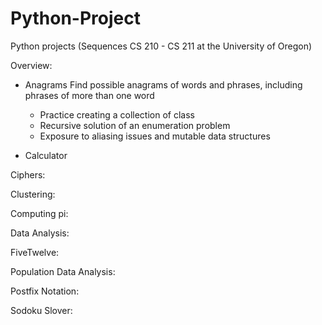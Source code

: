# Python-Project

Python projects (Sequences CS 210 - CS 211 at the University of Oregon)

Overview: 

- Anagrams
  Find possible anagrams of words and phrases, including phrases of more than one word

  * Practice creating a collection of class
  * Recursive solution of an enumeration problem
  * Exposure to aliasing issues and mutable data structures

- Calculator

Ciphers:

Clustering:

Computing pi:

Data Analysis:

FiveTwelve:

Population Data Analysis:

Postfix Notation:

Sodoku Slover:
